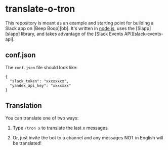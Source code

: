 # translate-o-tron

This repository is meant as an example and starting point for building a Slack app on [Beep Boop][bb].  It's written in [node.js](), uses the [Slapp][slapp] library, and takes advantage of the [Slack Events API][slack-events-api].


## conf.json

The `conf.json` file should look like:

```
{
  "slack_token": "xxxxxxxx",
  "yandex_api_key": "xxxxxxx"
}
```

## Translation

You can translate one of two ways:

1. Type `/tron x` to translate the last _x_ messages

2. Or, just invite the bot to a channel and any messages NOT in English will be translated!

